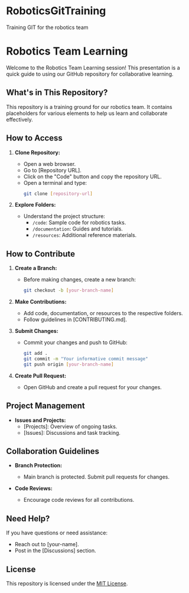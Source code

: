 # RoboticsGitTraining
Training GIT for the robotics team

# Robotics Team Learning

Welcome to the Robotics Team Learning session! This presentation is a quick guide to using our GitHub repository for collaborative learning.

## What's in This Repository?

This repository is a training ground for our robotics team. It contains placeholders for various elements to help us learn and collaborate effectively.

## How to Access

1. **Clone Repository:**
   - Open a web browser.
   - Go to [Repository URL].
   - Click on the "Code" button and copy the repository URL.
   - Open a terminal and type:
     ```bash
     git clone [repository-url]
     ```

2. **Explore Folders:**
   - Understand the project structure:
     - `/code`: Sample code for robotics tasks.
     - `/documentation`: Guides and tutorials.
     - `/resources`: Additional reference materials.

## How to Contribute

1. **Create a Branch:**
   - Before making changes, create a new branch:
     ```bash
     git checkout -b [your-branch-name]
     ```

2. **Make Contributions:**
   - Add code, documentation, or resources to the respective folders.
   - Follow guidelines in [CONTRIBUTING.md].

3. **Submit Changes:**
   - Commit your changes and push to GitHub:
     ```bash
     git add .
     git commit -m "Your informative commit message"
     git push origin [your-branch-name]
     ```

4. **Create Pull Request:**
   - Open GitHub and create a pull request for your changes.

## Project Management

- **Issues and Projects:**
  - [Projects]: Overview of ongoing tasks.
  - [Issues]: Discussions and task tracking.

## Collaboration Guidelines

- **Branch Protection:**
  - Main branch is protected. Submit pull requests for changes.

- **Code Reviews:**
  - Encourage code reviews for all contributions.

## Need Help?

If you have questions or need assistance:
- Reach out to [your-name].
- Post in the [Discussions] section.

## License

This repository is licensed under the [MIT License](LICENSE).
